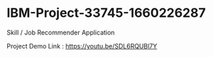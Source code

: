 # IBM-Project-33745-1660226287
Skill / Job Recommender Application


Project Demo Link : https://youtu.be/SDL6RQUBl7Y
